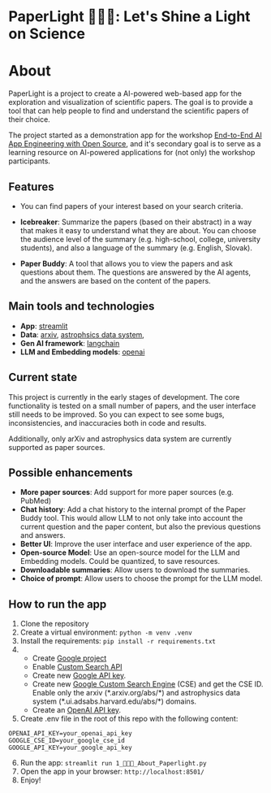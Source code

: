 # PaperLight 📜🔦👀: Let's Shine a Light on Science

# About

PaperLight is a project to create a AI-powered web-based app for the exploration and visualization of scientific papers. The goal is to provide a tool that can help people to find and understand the scientific papers of their choice.

The project started as a demonstration app for the workshop [End-to-End AI App Engineering with Open Source](https://www.meetup.com/machine-learning-meetup-kosice/events/298773899/), and it's secondary goal is to serve as a learning resource on AI-powered applications for (not only) the workshop participants.


## Features

- You can find papers of your interest based on your search criteria.

- **Icebreaker**:  Summarize the papers (based on their abstract) in a way that makes it easy to understand what they are about. You can choose the audience level of the summary (e.g. high-school, college, university students), and also a language of the summary (e.g. English, Slovak).

- **Paper Buddy**: A tool that allows you to view the papers and ask questions about them. The questions are answered by the AI agents, and the answers are based on the content of the papers. 

## Main tools and technologies

- **App**: [streamlit](https://streamlit.io/)
- **Data**: [arxiv](https://arxiv.org/), [astrophsics data system](https://ui.adsabs.harvard.edu/), 
- **Gen AI framework**: [langchain](https://python.langchain.com/docs/get_started/introduction)
- **LLM and Embedding models**: [openai](https://openai.com/)

## Current state

This project is currently in the early stages of development. The core functionality is tested on a small number of papers, and the user interface still needs to be improved. So you can expect to see some bugs, inconsistencies, and inaccuracies both in code and results.

Additionally, only arXiv and astrophysics data system are currently supported as paper sources.

## Possible enhancements

- **More paper sources**: Add support for more paper sources (e.g. PubMed)
- **Chat history**: Add a chat history to the internal prompt of the Paper Buddy tool. This would allow LLM to not only take into account the current question and the paper content, but also the previous questions and answers. 
- **Better UI**: Improve the user interface and user experience of the app.
- **Open-source Model**: Use an open-source model for the LLM and Embedding models. Could be quantized, to save resources.
- **Downloadable summaries**: Allow users to download the summaries.
- **Choice of prompt**: Allow users to choose the prompt for the LLM model.

 
## How to run the app

1. Clone the repository
2. Create a virtual environment: `python -m venv .venv`
3. Install the requirements: `pip install -r requirements.txt`
4.  
    - Create [Google project](https://console.cloud.google.com/projectcreate)
    - Enable [Custom Search API](https://console.cloud.google.com/apis/api/customsearch.googleapis.com)
    - Create new [Google API key](https://console.cloud.google.com/apis/credentials).
    - Create new [Google Custom Search Engine](https://programmablesearchengine.google.com/controlpanel/create) (CSE) and get the CSE ID. Enable only the arxiv (\*.arxiv.org/abs/\*) and astrophysics data system (\*.ui.adsabs.harvard.edu/abs/\*) domains.
    - Create an [OpenAI API key]().
5. Create .env file in the root of this repo with the following content:
```
OPENAI_API_KEY=your_openai_api_key
GOOGLE_CSE_ID=your_google_cse_id
GOOGLE_API_KEY=your_google_api_key
```
6. Run the app: `streamlit run 1_📜🔦👀_About_Paperlight.py`
7. Open the app in your browser: `http://localhost:8501/`
8. Enjoy!
